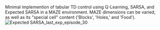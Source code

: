 Minimal implemention of tabular TD control using Q-Learning, SARSA, and Expected SARSA in a MAZE environment. MAZE dimensions can be varied, as well as its "special cell"
content ('Blocks', 'Holes,' and 'Food'). 
![Expected SARSA_last_exp_episode_30](https://github.com/user-attachments/assets/27cd18fa-23d8-420e-a39f-62889091f29c)
